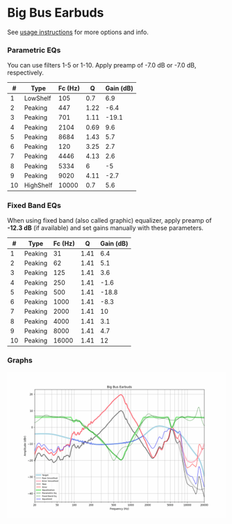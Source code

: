 # Big Bus Earbuds
See [usage instructions](https://github.com/jaakkopasanen/AutoEq#usage) for more options and info.

### Parametric EQs
You can use filters 1-5 or 1-10. Apply preamp of -7.0 dB or -7.0 dB, respectively.

|   # | Type      |   Fc (Hz) |    Q |   Gain (dB) |
|-----|-----------|-----------|------|-------------|
|   1 | LowShelf  |       105 | 0.7  |         6.9 |
|   2 | Peaking   |       447 | 1.22 |        -6.4 |
|   3 | Peaking   |       701 | 1.11 |       -19.1 |
|   4 | Peaking   |      2104 | 0.69 |         9.6 |
|   5 | Peaking   |      8684 | 1.43 |         5.7 |
|   6 | Peaking   |       120 | 3.25 |         2.7 |
|   7 | Peaking   |      4446 | 4.13 |         2.6 |
|   8 | Peaking   |      5334 | 6    |        -5   |
|   9 | Peaking   |      9020 | 4.11 |        -2.7 |
|  10 | HighShelf |     10000 | 0.7  |         5.6 |

### Fixed Band EQs
When using fixed band (also called graphic) equalizer, apply preamp of **-12.3 dB** (if available) and set gains manually with these parameters.

|   # | Type    |   Fc (Hz) |    Q |   Gain (dB) |
|-----|---------|-----------|------|-------------|
|   1 | Peaking |        31 | 1.41 |         6.4 |
|   2 | Peaking |        62 | 1.41 |         5.1 |
|   3 | Peaking |       125 | 1.41 |         3.6 |
|   4 | Peaking |       250 | 1.41 |        -1.6 |
|   5 | Peaking |       500 | 1.41 |       -18.8 |
|   6 | Peaking |      1000 | 1.41 |        -8.3 |
|   7 | Peaking |      2000 | 1.41 |        10   |
|   8 | Peaking |      4000 | 1.41 |         3.1 |
|   9 | Peaking |      8000 | 1.41 |         4.7 |
|  10 | Peaking |     16000 | 1.41 |        12   |

### Graphs
![](./Big%20Bus%20Earbuds.png)
